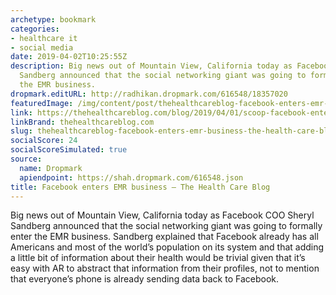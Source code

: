 ```yaml
---
archetype: bookmark
categories:
- healthcare it
- social media
date: 2019-04-02T10:25:55Z
description: Big news out of Mountain View, California today as Facebook COO Sheryl
  Sandberg announced that the social networking giant was going to formally enter
  the EMR business.
dropmark.editURL: http://radhikan.dropmark.com/616548/18357020
featuredImage: /img/content/post/thehealthcareblog-facebook-enters-emr-business-the-health-care-blog.jpg
link: https://thehealthcareblog.com/blog/2019/04/01/scoop-facebook-enters-emr-business/
linkBrand: thehealthcareblog.com
slug: thehealthcareblog-facebook-enters-emr-business-the-health-care-blog
socialScore: 24
socialScoreSimulated: true
source:
  name: Dropmark
  apiendpoint: https://shah.dropmark.com/616548.json
title: Facebook enters EMR business – The Health Care Blog
---
```

Big news out of Mountain View, California today as Facebook COO Sheryl Sandberg announced that the social networking giant was going to formally enter the EMR business. Sandberg explained that Facebook already has all Americans and most of the world’s population on its system and that adding a little bit of information about their health would be trivial given that it’s easy with AR to abstract that information from their profiles, not to mention that everyone’s phone is already sending data back to Facebook.

